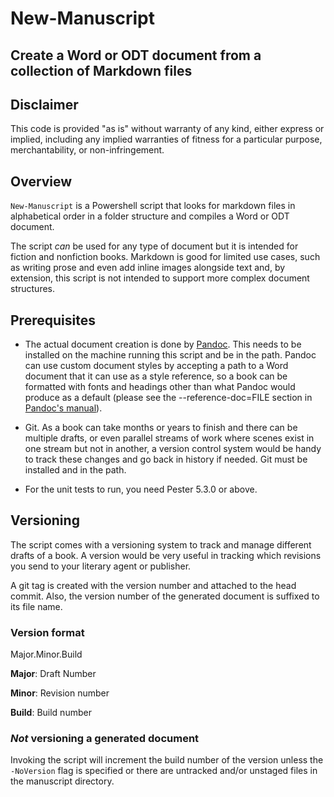 # New-Manuscript
## Create a Word or ODT document from a collection of Markdown files

## Disclaimer
This code is provided "as is" without warranty of any kind, either express or implied, including any implied warranties of fitness for a particular purpose, merchantability, or non-infringement.

## Overview
`New-Manuscript` is a Powershell script that looks for markdown files in alphabetical order in a folder structure and compiles a Word or ODT document.

The script *can* be used for any type of document but it is intended for fiction and nonfiction books. Markdown is good for limited use cases, such as writing prose and even add inline images alongside text and, by extension, this script is not intended to support more complex document structures.

## Prerequisites
- The actual document creation is done by [Pandoc](https://pandoc.org/). This needs to be installed on the machine running this script and be in the path. Pandoc can use custom document styles by accepting a path to a Word document that it can use as a style reference, so a book can be formatted with fonts and headings other than what Pandoc would produce as a default (please see the --reference-doc=FILE section in [Pandoc's manual](https://pandoc.org/MANUAL.html#options-affecting-specific-writers)).

- Git. As a book can take months or years to finish and there can be multiple drafts, or even parallel streams of work where scenes exist in one stream but not in another, a version control system would be handy to track these changes and go back in history if needed. Git must be installed and in the path.

- For the unit tests to run, you need Pester 5.3.0 or above.

## Versioning

The script comes with a versioning system to track and manage different drafts of a book. A version would be very useful in tracking which revisions you send to your literary agent or publisher.

A git tag is created with the version number and attached to the head commit. Also, the version number of the generated document is suffixed to its file name.

### Version format

Major.Minor.Build

**Major**: Draft Number

**Minor**: Revision number

**Build**: Build number

### *Not* versioning a generated document

Invoking the script will increment the build number of the version unless the `-NoVersion` flag is specified or there are untracked and/or unstaged files in the manuscript directory.


